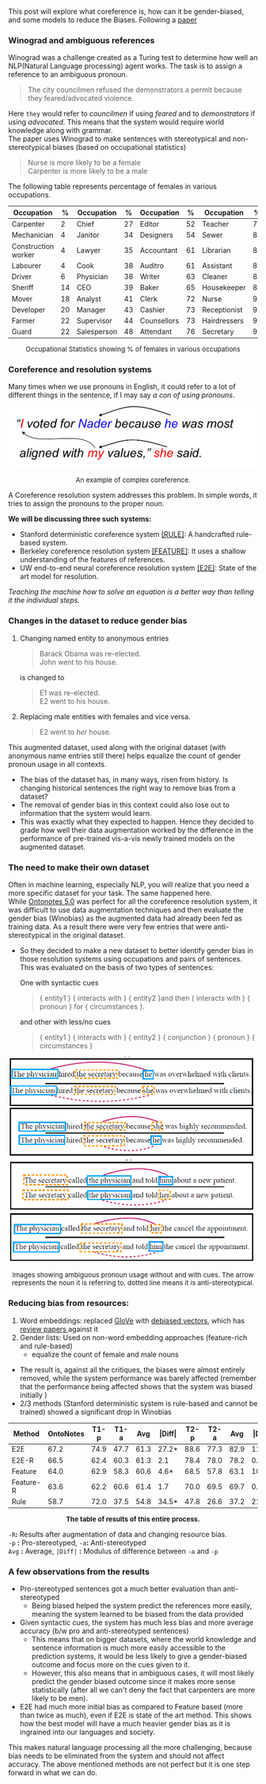 
This post will explore what coreference is, how can it be gender-biased, and some models to reduce the Biases. Following a [paper](https://arxiv.org/pdf/1804.06876)
### **Winograd and ambiguous references**
Winograd was a challenge created as a Turing test to determine how well an NLP(Natural Language processing) agent works. The task is to assign a reference to an ambiguous pronoun.  
>The city councilmen refused the demonstrators a permit because they feared/advocated violence.  

Here `they` would refer to *councilmen* if using *feared* and to *demonstrators* if using *advocated*. This means that the system would require world knowledge along with grammar.  
The paper uses Winograd to make sentences with stereotypical and non-stereotypical biases (based on occupational statistics) 
>Nurse is more likely to be a female  
>Carpenter is more likely to be a male  

The following table represents percentage of females in various occupations.

|Occupation|%|Occupation|%|Occupation|%|Occupation|%|
| --- | --- | --- | ---|---|---|---|---|
Carpenter| 2| Chief| 27| Editor| 52|Teacher| 78|
Mechanician| 4| Janitor| 34| Designers| 54|Sewer| 80|
Construction worker| 4| Lawyer| 35| Accountant| 61|Librarian| 84|
Labourer| 4| Cook| 38| Auditro| 61|Assistant| 85|
Driver| 6| Physician| 38| Writer| 63|Cleaner| 89|
Sheriff| 14| CEO| 39| Baker| 65|Housekeeper| 89|
Mover| 18| Analyst| 41| Clerk| 72|Nurse| 90|
Developer| 20| Manager| 43| Cashier| 73|Receptionist| 90|
Farmer| 22| Supervisor| 44| Counsellors| 73|Hairdressers| 92|
Guard| 22| Salesperson| 48| Attendant| 76|Secretary| 95|

<p style = "font-size:10pt" align = "center"> Occupational Statistics showing % of females in various occupations </p>


### **Coreference and resolution systems**
Many times when we use pronouns in English, it could refer to a lot of different things in the sentence, if I may say *a con of using pronouns*.
<!-- i think a few languages dont usse pronouns as we do in english, does that decrease gender bias on trainin in those languages. -->

![Coreference example][4]
<p style = "font-size:10pt" align = "center">An example of complex coreference.</p>

A Coreference resolution system addresses this problem. In simple words, it tries to assign the pronouns to the proper noun.  

**We will be discussing three such systems:**
- Stanford deterministic coreference system [[RULE]][5]: A handcrafted rule-based system.
- Berkeley coreference resolution system [[FEATURE]][6]: It uses a shallow understanding of the features of references.
- UW end-to-end neural coreference resolution system [[E2E]][7]: State of the art model for resolution.  

*Teaching the machine how to solve an equation is a better way than telling it the individual steps.*

### **Changes in the dataset to reduce gender bias**
1. Changing named entity to anonymous entries 
    >Barack Obama was re-elected.  
    John went to his house. 
    
    is changed to 
    >E1 was re-elected.   
    E2 went to his house. 

2. Replacing male entities with females and vice versa.
    >E2 went to *her* house.  

This augmented dataset, used along with the original dataset (with anonymous name entries still there) helps equalize the count of gender pronoun usage in all contexts.

- The bias of the dataset has, in many ways, risen from history. Is changing historical sentences the right way to remove bias from a dataset? 
- The removal of gender bias in this context could also lose out to information that the system would learn.
- This was exactly what they expected to happen. Hence they decided to grade how well their data augmentation worked by the difference in the performance of pre-trained vis-a-vis newly trained models on the augmented dataset.

### **The need to make their own dataset**

Often in machine learning, especially NLP, you will realize that you need a more specific dataset for your task. The same happened here.  
While [Ontonotes 5.0][3] was perfect for all the coreference resolution system, it was difficult to use data augmentation techniques and then evaluate the gender bias (Winobias) as the augmented data had already been fed as training data. As a result there were very few entries that were anti-stereotypical in the original dataset.

- So they decided to make a new dataset to better identify gender bias in those resolution systems using occupations and pairs of sentences. This was evaluated on the basis of two types of sentences:

    One with syntactic cues
    >  { entity1 } { interacts with } { entity2 }and then { interacts with } { pronoun } for { circumstances }.

    and other with less/no cues
    >{ entity1 } { interacts with } { entity2 } { conjunction }   { pronoun }   { circumstances }

![Ambiguous pronoun, without cues][1]
![Ambiguous pronoun, with cues][2]
<p style = "font-size:10pt" align = "center">Images showing ambiguous pronoun usage without and with cues. The arrow represents the noun it is referring to, dotted line means it is anti-stereotypical.</p>

### **Reducing bias from resources:**
1. Word embeddings: replaced [GloVe](https://nlp.stanford.edu/projects/glove/) with [debiased vectors](https://arxiv.org/abs/1607.06520 "Bolukbasi et al., 2016"), which has [review papers ](https://arxiv.org/abs/1903.03862 "Lipstick on pig")against it
2. Gender lists: Used on non-word embedding approaches (feature-rich and rule-based) 
   - equalize the count of female and male nouns  

- The result is, against all the critiques, the biases were almost entirely removed, while the system performance was barely affected (remember that the performance being affected shows that the system was biased initially )
- 2/3 methods (Stanford deterministic system is rule-based and cannot be trained) showed a significant drop in Winobias


Method|OntoNotes|T1-p|T1-a|Avg|\|Diff\||T2-p|T2-a|Avg|\|Diff\||
---|---|---|---|---|---|---|---|---|---|
E2E|67.2|74.9|47.7|61.3|27.2*|88.6|77.3|82.9|11.3*
E2E-R|66.5|62.4|60.3|61.3|2.1|78.4|78.0|78.2|0.4
Feature|64.0|62.9|58.3|60.6|4.6*|68.5|57.8|63.1|10.7*
Feature-R|63.6|62.2|60.6|61.4|1.7|70.0|69.5|69.7|0.6
Rule|58.7|72.0|37.5|54.8|34.5*|47.8|26.6|37.2|21.2*

<p style = "font-size:10pt" align = "center"> 
<b>The table of results of this entire process.</b>  
</p>  

`-R`**:** Results after augmentation of data and changing resource bias.  
`-p` **:** Pro-stereotyped, `-a`**:**  Anti-stereotyped  
`Avg` **:** Average, `|Diff|` **:** Modulus of difference between `-a` and `-p` 

### **A few observations from the results**
-  Pro-stereotyped sentences got a much better evaluation than anti-stereotyped
    - Being biased helped the system predict the references more easily, meaning the system learned to be biased from the data provided
- Given syntactic cues, the system has much less bias and more average accuracy (b/w pro and anti-stereotyped sentences)
  - This means that on bigger datasets, where the world knowledge and sentence information is much more easily accessible to the prediction systems, it would be less likely to give a gender-biased outcome and focus more on the cues given to it.
  - However, this also means that in ambiguous cases, it will most likely predict the gender biased outcome since it makes more sense statistically (after all we can't deny the fact that carpenters are more likely to be men).
-	E2E had much more initial bias as compared to Feature based (more than twice as much), even if E2E is state of the art method. This shows how the best model will have a much heavier gender bias as it is ingrained into our languages and society.

 This makes natural language processing all the more challenging, because bias needs to be eliminated from the system and should not affect accuracy. The above mentioned methods are not perfect but it is one step forward in what we can do.


[1]: \assets\images\WinoBias\withoutCues.png
[2]: \assets\images\WinoBias\withCues.png
[3]: (https://catalog.ldc.upenn.edu/LDC2013T19)
[4]: \assets\images\WinoBias\corefexample.png
[5]: (https://nlp.stanford.edu/pubs/coreference-emnlp10.pdf)
[6]: (https://www.aclweb.org/anthology/D13-1203.pdf)
[7]: (https://www.aclweb.org/anthology/D17-1018.pdf)
